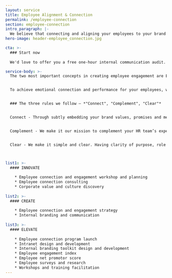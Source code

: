 ```yaml
---
layout: service
title: Employee Alignment & Connection
permalink: /employee-connection
section: employee-connection
intro_paragraph: |-
  We believe that connecting and aligning your employees to your brand is fundamental in ensuring the success of your business. After all, if they don’t live and breathe your brand’s vision, values, goals and purpose, then how can they represent your business and be your advocates effectively?
hero-image: header-employee_connection.jpg

cta: >-
  ### Start now
  
  We'd love to offer you a free one-hour internal communication audit.

service-body: >-
  The two most important concepts in creating employee engagement are Emotional Connection (how one feels) and performance (what one does).


  To achieve emotional connection and performance for your employees, we believe that connecting your employees to your brand is critical.


  ### The three rules we follow – *"Connect", "Complement", "Clear"*


  Connect - Through subtly embedding your brand values, promises and messaging throughout your entire employee lifecycle, we ensure your employees are aligned to your brand, live your values and be an ambassador of your business.


  Complement - We make it our mission to complement your HR team’s expertise and we mould our services to complement them in connecting and aligning your employees to your brand.


  Clear - We make it simple and clear. Having clarity of purpose, role and responsibilities means your employees know what they are doing, when they are doing it and why they are doing it.



list1: >-
  #### INNOVATE
  
    * Employee connection and engagement workshop and planning
    * Employee connection consulting
    * Corporate value and culture discovery
    
list2: >-    
  #### CREATE  
    
    * Employee connection and engagement strategy
    * Internal branding and communication
    
list3: >-
  #### ELEVATE
      
    * Employee connection program launch
    * Intranet design and development
    * Internal branding toolkit design and development
    * Employee engagement index
    * Employee net promotor score
    * Employee surveys and research
    * Workshops and training facilitation
---
```

